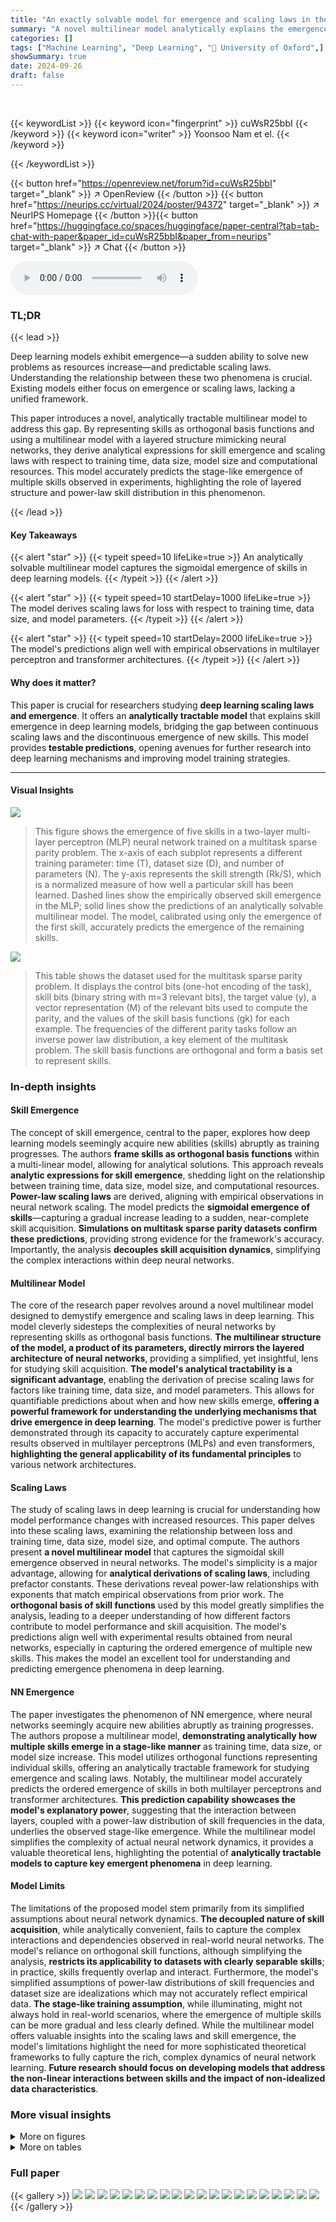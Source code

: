 ```yaml
---
title: "An exactly solvable model for emergence and scaling laws in the multitask sparse parity problem"
summary: "A novel multilinear model analytically explains the emergence and scaling laws of skills in the multitask sparse parity problem, accurately predicting skill emergence in neural networks."
categories: []
tags: ["Machine Learning", "Deep Learning", "🏢 University of Oxford",]
showSummary: true
date: 2024-09-26
draft: false
---
```


<br>

{{< keywordList >}}
{{< keyword icon="fingerprint" >}} cuWsR25bbI {{< /keyword >}}
{{< keyword icon="writer" >}} Yoonsoo Nam et el. {{< /keyword >}}
 
{{< /keywordList >}}

{{< button href="https://openreview.net/forum?id=cuWsR25bbI" target="_blank" >}}
↗ OpenReview
{{< /button >}}
{{< button href="https://neurips.cc/virtual/2024/poster/94372" target="_blank" >}}
↗ NeurIPS Homepage
{{< /button >}}{{< button href="https://huggingface.co/spaces/huggingface/paper-central?tab=tab-chat-with-paper&paper_id=cuWsR25bbI&paper_from=neurips" target="_blank" >}}
↗ Chat
{{< /button >}}



<audio controls>
    <source src="https://ai-paper-reviewer.com/cuWsR25bbI/podcast.wav" type="audio/wav">
    Your browser does not support the audio element.
</audio>


### TL;DR


{{< lead >}}

Deep learning models exhibit emergence—a sudden ability to solve new problems as resources increase—and predictable scaling laws.  Understanding the relationship between these two phenomena is crucial. Existing models either focus on emergence or scaling laws, lacking a unified framework. 

This paper introduces a novel, analytically tractable multilinear model to address this gap. By representing skills as orthogonal basis functions and using a multilinear model with a layered structure mimicking neural networks, they derive analytical expressions for skill emergence and scaling laws with respect to training time, data size, model size and computational resources.  This model accurately predicts the stage-like emergence of multiple skills observed in experiments, highlighting the role of layered structure and power-law skill distribution in this phenomenon.

{{< /lead >}}


#### Key Takeaways

{{< alert "star" >}}
{{< typeit speed=10 lifeLike=true >}} An analytically solvable multilinear model captures the sigmoidal emergence of skills in deep learning models. {{< /typeit >}}
{{< /alert >}}

{{< alert "star" >}}
{{< typeit speed=10 startDelay=1000 lifeLike=true >}} The model derives scaling laws for loss with respect to training time, data size, and model parameters. {{< /typeit >}}
{{< /alert >}}

{{< alert "star" >}}
{{< typeit speed=10 startDelay=2000 lifeLike=true >}} The model's predictions align well with empirical observations in multilayer perceptron and transformer architectures. {{< /typeit >}}
{{< /alert >}}

#### Why does it matter?
This paper is crucial for researchers studying **deep learning scaling laws and emergence**. It offers an **analytically tractable model** that explains skill emergence in deep learning models, bridging the gap between continuous scaling laws and the discontinuous emergence of new skills.  This model provides **testable predictions**, opening avenues for further research into deep learning mechanisms and improving model training strategies.

------
#### Visual Insights



![](https://ai-paper-reviewer.com/cuWsR25bbI/figures_1_1.jpg)

> This figure shows the emergence of five skills in a two-layer multi-layer perceptron (MLP) neural network trained on a multitask sparse parity problem.  The x-axis of each subplot represents a different training parameter: time (T), dataset size (D), and number of parameters (N). The y-axis represents the skill strength (Rk/S), which is a normalized measure of how well a particular skill has been learned. Dashed lines show the empirically observed skill emergence in the MLP; solid lines show the predictions of an analytically solvable multilinear model. The model, calibrated using only the emergence of the first skill, accurately predicts the emergence of the remaining skills.





![](https://ai-paper-reviewer.com/cuWsR25bbI/tables_2_1.jpg)

> This table shows the dataset used for the multitask sparse parity problem.  It displays the control bits (one-hot encoding of the task), skill bits (binary string with m=3 relevant bits), the target value (y), a vector representation (M) of the relevant bits used to compute the parity, and the values of the skill basis functions (gk) for each example.  The frequencies of the different parity tasks follow an inverse power law distribution, a key element of the multitask problem. The skill basis functions are orthogonal and form a basis set to represent skills.





### In-depth insights


#### Skill Emergence
The concept of skill emergence, central to the paper, explores how deep learning models seemingly acquire new abilities (skills) abruptly as training progresses.  The authors **frame skills as orthogonal basis functions** within a multi-linear model, allowing for analytical solutions. This approach reveals **analytic expressions for skill emergence**, shedding light on the relationship between training time, data size, model size, and computational resources.  **Power-law scaling laws** are derived, aligning with empirical observations in neural network scaling.  The model predicts the **sigmoidal emergence of skills**—capturing a gradual increase leading to a sudden, near-complete skill acquisition. **Simulations on multitask sparse parity datasets confirm these predictions**, providing strong evidence for the framework's accuracy.  Importantly, the analysis **decouples skill acquisition dynamics**, simplifying the complex interactions within deep neural networks.

#### Multilinear Model
The core of the research paper revolves around a novel multilinear model designed to demystify emergence and scaling laws in deep learning.  This model cleverly sidesteps the complexities of neural networks by representing skills as orthogonal basis functions.  **The multilinear structure of the model, a product of its parameters, directly mirrors the layered architecture of neural networks**, providing a simplified, yet insightful, lens for studying skill acquisition. **The model's analytical tractability is a significant advantage**, enabling the derivation of precise scaling laws for factors like training time, data size, and model parameters.  This allows for quantifiable predictions about when and how new skills emerge, **offering a powerful framework for understanding the underlying mechanisms that drive emergence in deep learning**. The model's predictive power is further demonstrated through its capacity to accurately capture experimental results observed in multilayer perceptrons (MLPs) and even transformers, **highlighting the general applicability of its fundamental principles** to various network architectures.

#### Scaling Laws
The study of scaling laws in deep learning is crucial for understanding how model performance changes with increased resources.  This paper delves into these scaling laws, examining the relationship between loss and training time, data size, model size, and optimal compute.  The authors present **a novel multilinear model** that captures the sigmoidal skill emergence observed in neural networks. The model's simplicity is a major advantage, allowing for **analytical derivations of scaling laws**, including prefactor constants.  These derivations reveal power-law relationships with exponents that match empirical observations from prior work. The **orthogonal basis of skill functions** used by this model greatly simplifies the analysis, leading to a deeper understanding of how different factors contribute to model performance and skill acquisition.  The model's predictions align well with experimental results obtained from neural networks, especially in capturing the ordered emergence of multiple new skills. This makes the model an excellent tool for understanding and predicting emergence phenomena in deep learning.

#### NN Emergence
The paper investigates the phenomenon of NN emergence, where neural networks seemingly acquire new abilities abruptly as training progresses.  The authors propose a multilinear model, **demonstrating analytically how multiple skills emerge in a stage-like manner** as training time, data size, or model size increase.  This model utilizes orthogonal functions representing individual skills, offering an analytically tractable framework for studying emergence and scaling laws. Notably, the multilinear model accurately predicts the ordered emergence of skills in both multilayer perceptrons and transformer architectures. **This prediction capability showcases the model's explanatory power**, suggesting that the interaction between layers, coupled with a power-law distribution of skill frequencies in the data, underlies the observed stage-like emergence.  While the multilinear model simplifies the complexity of actual neural network dynamics, it provides a valuable theoretical lens, highlighting the potential of **analytically tractable models to capture key emergent phenomena** in deep learning.

#### Model Limits
The limitations of the proposed model stem primarily from its simplified assumptions about neural network dynamics.  **The decoupled nature of skill acquisition**, while analytically convenient, fails to capture the complex interactions and dependencies observed in real-world neural networks.  The model's reliance on orthogonal skill functions, although simplifying the analysis, **restricts its applicability to datasets with clearly separable skills**; in practice, skills frequently overlap and interact.  Furthermore, the model's simplified assumptions of power-law distributions of skill frequencies and dataset size are idealizations which may not accurately reflect empirical data.  **The stage-like training assumption**, while illuminating, might not always hold in real-world scenarios, where the emergence of multiple skills can be more gradual and less clearly defined. While the multilinear model offers valuable insights into the scaling laws and skill emergence, the model's limitations highlight the need for more sophisticated theoretical frameworks to fully capture the rich, complex dynamics of neural network learning.  **Future research should focus on developing models that address the non-linear interactions between skills and the impact of non-idealized data characteristics**.


### More visual insights

<details>
<summary>More on figures
</summary>


![](https://ai-paper-reviewer.com/cuWsR25bbI/figures_5_1.jpg)

> This figure compares simulation results of the multilinear model with the theoretical scaling laws for training time, dataset size, and the number of parameters.  The plots show that the multilinear model captures the power-law scaling behavior observed empirically in deep neural networks, but with added prefactor constants.  The appendices provide full mathematical derivations and details of the experimental setup.


![](https://ai-paper-reviewer.com/cuWsR25bbI/figures_5_2.jpg)

> This figure shows the scaling law for optimal compute in the multilinear model.  It plots the learning curves (loss vs compute) for different numbers of parameters (N) and compares them against the predicted optimal compute scaling laws. The optimal tradeoff is achieved when enough time (T) is used to fit all skills (parameters). For α = 0.3, the optimal compute decreases faster than the power law.


![](https://ai-paper-reviewer.com/cuWsR25bbI/figures_8_1.jpg)

> This figure shows the emergence of five skills in a two-layer multilayer perceptron (MLP) trained on the multitask sparse parity problem.  The skill strength (Rk) is plotted against training time (T), dataset size (D), and number of parameters (N).  The dashed lines represent the empirically observed skill emergence, showing a step-like increase in skill strength as the resources increase. The solid lines are predictions from an analytically tractable multilinear model, which accurately captures the emergence of skills using only a single fit parameter calibrated to the emergence of the first skill.


![](https://ai-paper-reviewer.com/cuWsR25bbI/figures_16_1.jpg)

> This figure shows the emergence of 5 skills in a 2-layer MLP trained on the multitask sparse parity problem, as measured by the skill strength Rk. The dashed lines represent empirical results showing an abrupt increase in skill strength with respect to training time (T), dataset size (D), and number of parameters (N). The solid lines are predictions from a multilinear model calibrated using only the first skill, demonstrating the model's ability to predict the emergence of subsequent skills.


![](https://ai-paper-reviewer.com/cuWsR25bbI/figures_19_1.jpg)

> This figure illustrates the concept of stage-like training in the context of the multilinear model applied to the multitask sparse parity problem.  Panel (a) shows the skill strength (Rk/S) as a function of time (T) for two skills (k=1 and k=2).  The sigmoidal curves illustrate how each skill reaches near-saturation before the next skill begins to emerge. The emergent time (T(e)) and saturation time (T(s)) are graphically defined for each skill. Panel (b) shows the corresponding loss changes over time, highlighting the distinct stages of skill acquisition.


![](https://ai-paper-reviewer.com/cuWsR25bbI/figures_19_2.jpg)

> This figure shows the emergence of 5 skills in a 2-layer multilayer perceptron (MLP) trained on the multitask sparse parity problem. The skill strength, which represents how well a particular skill is learned, is plotted against training time (T), dataset size (D), and the number of parameters (N) in the model. The dashed lines show the empirical results, while the solid lines are the predictions of a simpler multilinear model. The shaded areas represent the 1-standard deviation over at least 10 runs of the experiment. The figure demonstrates that the multilinear model, even when only calibrated on the first skill, can accurately predict the emergence of subsequent skills as training time, data size, or model size increase. This suggests the multilinear model captures the essential dynamics of skill emergence in the MLP.


![](https://ai-paper-reviewer.com/cuWsR25bbI/figures_22_1.jpg)

> This figure shows the emergence of five skills in a two-layer Multilayer Perceptron (MLP) neural network trained on the multitask sparse parity problem.  The skill strength (Rk) is plotted against training time (T), dataset size (D), and number of parameters (N).  The dashed lines represent the empirical results showing an abrupt increase in skill strength (emergence), while the solid lines show predictions from a multilinear model. The multilinear model, calibrated using only the emergence of the first skill, accurately predicts the emergence of subsequent skills.


![](https://ai-paper-reviewer.com/cuWsR25bbI/figures_29_1.jpg)

> This figure compares the emergence of skills in a two-layer Multilayer Perceptron (MLP) neural network trained on a multitask sparse parity problem with the predictions of a simpler, analytically solvable multilinear model.  The plots show the strength of five different skills (Rk/S) as a function of training time (T), dataset size (D), and the number of model parameters (N).  The dashed lines represent the empirical results from the MLP, showing a step-like emergence of skills.  The solid lines represent the predictions of the multilinear model, demonstrating that the model can accurately predict the emergence of multiple skills (after calibration to the first skill).


![](https://ai-paper-reviewer.com/cuWsR25bbI/figures_31_1.jpg)

> This figure shows the emergence of skills in a 2-layer MLP trained on the multitask sparse parity problem.  The skill strength (Rk) is plotted against training time (T), dataset size (D), and the number of parameters (N). Dashed lines represent the empirically observed skill emergence, showing a sharp increase in skill strength. Solid lines are predictions from the authors' analytically tractable multilinear model, which is only calibrated on the first skill's emergence. The model successfully predicts the emergence of subsequent skills, demonstrating its ability to capture the key dynamics of skill acquisition in this problem.


![](https://ai-paper-reviewer.com/cuWsR25bbI/figures_32_1.jpg)

> This figure shows the emergence of skills in a 2-layer Multilayer Perceptron (MLP) neural network trained on the multitask sparse parity problem.  The skill strength (Rk/S) is plotted against training time (T), dataset size (D), and number of parameters (N). The dashed lines represent the empirical results showing an abrupt increase in skill strength (emergence), while the solid lines are predictions from a simpler, analytically tractable multilinear model. This model, calibrated only on the first skill, accurately predicts the emergence of the other skills, demonstrating its effectiveness in capturing the essential dynamics of skill acquisition in the MLP.


![](https://ai-paper-reviewer.com/cuWsR25bbI/figures_33_1.jpg)

> This figure shows the emergence of five skills in a two-layer multi-layer perceptron (MLP) neural network trained on a multitask sparse parity problem.  The skill strength (Rk) is plotted against training time (T), dataset size (D), and number of parameters (N).  The dashed lines represent the observed skill emergence, while the solid lines show the predictions of a simpler multilinear model. The multilinear model, despite its simplicity, accurately predicts the emergence of multiple skills, demonstrating its effectiveness in capturing the key dynamics of skill acquisition in the MLP.


![](https://ai-paper-reviewer.com/cuWsR25bbI/figures_33_2.jpg)

> This figure shows the emergence of five skills in a two-layer multi-layer perceptron (MLP) trained on a multitask sparse parity problem. The skill strength (Rk) is plotted against training time (T), dataset size (D), and the number of parameters (N). The dashed lines represent the empirically observed skill emergence, while the solid lines show the predictions from a multilinear model. The figure demonstrates that the multilinear model, calibrated using only the emergence of the first skill, accurately predicts the emergence of subsequent skills as a function of T, D, and N. The shaded areas indicate the standard deviation over multiple runs of the experiment.


</details>




<details>
<summary>More on tables
</summary>


![](https://ai-paper-reviewer.com/cuWsR25bbI/tables_5_1.jpg)
> This table summarizes the scaling laws derived for the multilinear model presented in the paper. It shows how the loss (MSE) scales with respect to time (T), data size (D), number of parameters (N), and optimal compute (C).  Each row represents a different bottleneck resource (the most limited resource), and it specifies the conditions under which the scaling law holds (for the other resources being sufficiently large). The exponents and prefactors for the scaling laws are given, along with references to the theorems and corollaries in Appendix J where the rigorous derivations are presented.

![](https://ai-paper-reviewer.com/cuWsR25bbI/tables_15_1.jpg)
> This table presents the data for the multitask sparse parity problem used in the paper.  It shows how the control bits (one-hot vectors) encode the specific parity tasks, with frequencies following an inverse power law.  The skill bits are binary strings where colored bits are relevant, and the y-column is the target value calculated from those bits. The last columns provide the values of the skill basis functions.

![](https://ai-paper-reviewer.com/cuWsR25bbI/tables_21_1.jpg)
> This table summarizes the scaling laws derived for the multilinear model presented in the paper.  It shows how the loss (L) scales with different resources (time (T), data size (D), number of parameters (N), and compute (C)).  The table presents scaling exponents, and prefactor constants for these scaling laws. Note that the conditions listed describe the circumstances under which the scaling laws are valid, highlighting the need for sufficiently large resource values to treat them as infinite in the derivation.

![](https://ai-paper-reviewer.com/cuWsR25bbI/tables_34_1.jpg)
> This table summarizes the scaling laws derived for the multilinear model presented in the paper.  It shows how the loss (L) scales with respect to time (T), data size (D), number of parameters (N), and compute (C). The table specifies the conditions under which each scaling law applies, indicating the 'bottleneck resource' and the conditions when other resources are sufficiently large ('large resources'). Finally, it indicates where to find a rigorous proof for each scaling law including prefactor constants.

![](https://ai-paper-reviewer.com/cuWsR25bbI/tables_52_1.jpg)
> This table presents data for the multitask sparse parity problem used in the paper. It shows how each skill (parity task) is encoded in the control bits, the corresponding skill bits, and the relevant skill basis functions.  The frequencies of the different parity tasks follow a power-law distribution, making this a challenging learning problem designed to study emergence and scaling laws in neural networks.

</details>




### Full paper

{{< gallery >}}
<img src="https://ai-paper-reviewer.com/cuWsR25bbI/1.png" class="grid-w50 md:grid-w33 xl:grid-w25" />
<img src="https://ai-paper-reviewer.com/cuWsR25bbI/2.png" class="grid-w50 md:grid-w33 xl:grid-w25" />
<img src="https://ai-paper-reviewer.com/cuWsR25bbI/3.png" class="grid-w50 md:grid-w33 xl:grid-w25" />
<img src="https://ai-paper-reviewer.com/cuWsR25bbI/4.png" class="grid-w50 md:grid-w33 xl:grid-w25" />
<img src="https://ai-paper-reviewer.com/cuWsR25bbI/5.png" class="grid-w50 md:grid-w33 xl:grid-w25" />
<img src="https://ai-paper-reviewer.com/cuWsR25bbI/6.png" class="grid-w50 md:grid-w33 xl:grid-w25" />
<img src="https://ai-paper-reviewer.com/cuWsR25bbI/7.png" class="grid-w50 md:grid-w33 xl:grid-w25" />
<img src="https://ai-paper-reviewer.com/cuWsR25bbI/8.png" class="grid-w50 md:grid-w33 xl:grid-w25" />
<img src="https://ai-paper-reviewer.com/cuWsR25bbI/9.png" class="grid-w50 md:grid-w33 xl:grid-w25" />
<img src="https://ai-paper-reviewer.com/cuWsR25bbI/10.png" class="grid-w50 md:grid-w33 xl:grid-w25" />
<img src="https://ai-paper-reviewer.com/cuWsR25bbI/11.png" class="grid-w50 md:grid-w33 xl:grid-w25" />
<img src="https://ai-paper-reviewer.com/cuWsR25bbI/12.png" class="grid-w50 md:grid-w33 xl:grid-w25" />
<img src="https://ai-paper-reviewer.com/cuWsR25bbI/13.png" class="grid-w50 md:grid-w33 xl:grid-w25" />
<img src="https://ai-paper-reviewer.com/cuWsR25bbI/14.png" class="grid-w50 md:grid-w33 xl:grid-w25" />
<img src="https://ai-paper-reviewer.com/cuWsR25bbI/15.png" class="grid-w50 md:grid-w33 xl:grid-w25" />
<img src="https://ai-paper-reviewer.com/cuWsR25bbI/16.png" class="grid-w50 md:grid-w33 xl:grid-w25" />
<img src="https://ai-paper-reviewer.com/cuWsR25bbI/17.png" class="grid-w50 md:grid-w33 xl:grid-w25" />
<img src="https://ai-paper-reviewer.com/cuWsR25bbI/18.png" class="grid-w50 md:grid-w33 xl:grid-w25" />
<img src="https://ai-paper-reviewer.com/cuWsR25bbI/19.png" class="grid-w50 md:grid-w33 xl:grid-w25" />
<img src="https://ai-paper-reviewer.com/cuWsR25bbI/20.png" class="grid-w50 md:grid-w33 xl:grid-w25" />
{{< /gallery >}}